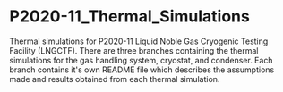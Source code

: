 # P2020-11_Thermal_Simulations

Thermal simulations for P2020-11 Liquid Noble Gas Cryogenic Testing Facility (LNGCTF). There are three branches containing the thermal simulations for the gas handling system, cryostat, and condenser. Each branch contains it's own README file which describes the assumptions made and results obtained from each thermal simulation. 

